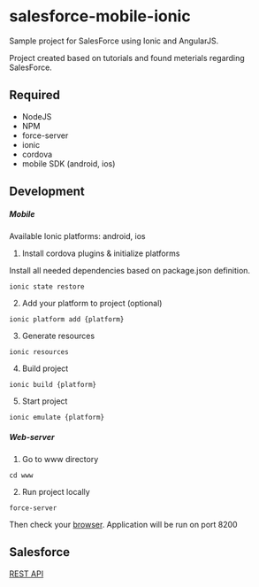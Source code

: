 # salesforce-mobile-ionic

Sample project for SalesForce using Ionic and AngularJS. 

Project created based on tutorials and found meterials regarding SalesForce.

## Required

* NodeJS
* NPM
* force-server
* ionic
* cordova
* mobile SDK (android, ios)

## Development

##### Mobile

Available Ionic platforms: android, ios

1) Install cordova plugins & initialize platforms

Install all needed dependencies based on package.json definition.

```
ionic state restore
```

2) Add your platform to project (optional)

```
ionic platform add {platform}
```

3) Generate resources

```
ionic resources
```

4) Build project

```
ionic build {platform}
```

5) Start project

```
ionic emulate {platform}
```

##### Web-server

1) Go to www directory

```shell
cd www
```

2) Run project locally

```shell
force-server
```

Then check your [browser](http://localhost:8200). Application will be run on port 8200


## Salesforce

[REST API](http://www.salesforce.com/us/developer/docs/api_rest/api_rest.pdf)